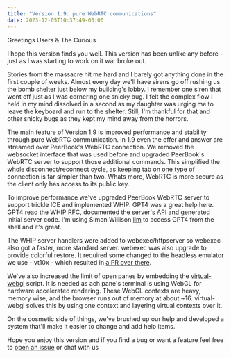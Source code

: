 ```yaml
---
title: "Version 1.9: pure WebRTC communications"
date: 2023-12-05T10:37:49-03:00
---
```


Greetings Users & The Curious

I hope this version finds you well. This version has been unlike any before -
just as I was starting to work on it war broke out.

Stories from the massacre hit me hard and I barely got anything done
in the first couple of weeks. Almost every day we'll have sirens go off 
rushing us the bomb shelter just below my building's lobby.
I remember one siren that went
off just as I was cornering one snicky bug. I felt the complex flow 
I held in my mind dissolved in a second as my daughter was urging me to leave the keyboard
and run to the shelter.
Still, I'm thankful for that and other snicky bugs as they kept my mind away from the horrors.

The main feature of Version 1.9 is improved performance and stability through pure WebRTC communication.
In 1.9 even the offer and answer are streamed over PeerBook's WebRTC connection.
We removed the websocket interface that was used before and upgraded
PeerBook's WebRTC server to support those additional commands.
This simplified the whole disconnect/reconnect cycle, as keeping tab on one type of connection
is far simpler than two. Whats more, WebRTC is more secure as the client only has access to its
public key.

To improve performance we've upgraded PeerBook WebRTC server to support trickle 
ICE and implemented WHIP. GPT4 was a great help here.
GPT4 read the WHIP RFC, documented the [server's API]() and generated initial server code.
I'm using Simon Willison [llm]() to access GPT4 from the shell and it's great.

The WHIP server handlers were added to webexec/httpserver so webexec also got a faster, more standard server.
webexec was also upgrade to provide colorful restore. It required some changed to the headless
emulator we use - vt10x - which resulted in [a PR over there](https://github.com/hinshun/vt10x/pull/4).

We've also increased the limit of open panes by embedding the [virtual-webgl](https://github.com/greggman/virtual-webgl) script. 
It is needed as ach pane's terminal is using WebGL for hardware accelerated rendering.
These WebGL contexts are heavy, memory wise, and the browser runs out of memory at about ~16. 
virtual-webgl solves this by using one context and layering virtual contexts over it.

On the cosmetic side of things, we've brushed up our help and developed a system that'll make
it easier to change and add help items. 

Hope you enjoy this version and if you find a bug or want a feature feel free to
[open an issue](https://github.com/tuzig/terminal7/issues/new/choose) or chat with
us 
